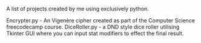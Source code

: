 A list of projects created by me using exclusively python.

Encrypter.py - An Vigenère cipher created as part of the Computer Science freecodecamp course.
DiceRoller.py - a DND style dice roller utilising Tkinter GUI where you can input stat modifiers to effect the final result.

